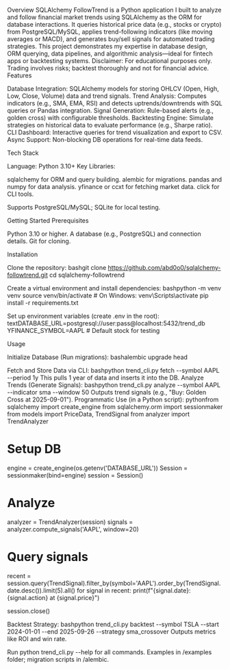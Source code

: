 Overview
SQLAlchemy FollowTrend is a Python application I built to analyze and follow financial market trends using SQLAlchemy as the ORM for database interactions. It queries historical price data (e.g., stocks or crypto) from PostgreSQL/MySQL, applies trend-following indicators (like moving averages or MACD), and generates buy/sell signals for automated trading strategies. This project demonstrates my expertise in database design, ORM querying, data pipelines, and algorithmic analysis—ideal for fintech apps or backtesting systems.
Disclaimer: For educational purposes only. Trading involves risks; backtest thoroughly and not for financial advice.
Features

Database Integration: SQLAlchemy models for storing OHLCV (Open, High, Low, Close, Volume) data and trend signals.
Trend Analysis: Computes indicators (e.g., SMA, EMA, RSI) and detects uptrends/downtrends with SQL queries or Pandas integration.
Signal Generation: Rule-based alerts (e.g., golden cross) with configurable thresholds.
Backtesting Engine: Simulate strategies on historical data to evaluate performance (e.g., Sharpe ratio).
CLI Dashboard: Interactive queries for trend visualization and export to CSV.
Async Support: Non-blocking DB operations for real-time data feeds.

Tech Stack

Language: Python 3.10+
Key Libraries:

sqlalchemy for ORM and query building.
alembic for migrations.
pandas and numpy for data analysis.
yfinance or ccxt for fetching market data.
click for CLI tools.


Supports PostgreSQL/MySQL; SQLite for local testing.

Getting Started
Prerequisites

Python 3.10 or higher.
A database (e.g., PostgreSQL) and connection details.
Git for cloning.

Installation

Clone the repository:
bashgit clone https://github.com/abd0o0/sqlalchemy-followtrend.git
cd sqlalchemy-followtrend

Create a virtual environment and install dependencies:
bashpython -m venv venv
source venv/bin/activate  # On Windows: venv\Scripts\activate
pip install -r requirements.txt

Set up environment variables (create .env in the root):
textDATABASE_URL=postgresql://user:pass@localhost:5432/trend_db
YFINANCE_SYMBOL=AAPL  # Default stock for testing


Usage

Initialize Database (Run migrations):
bashalembic upgrade head

Fetch and Store Data via CLI:
bashpython trend_cli.py fetch --symbol AAPL --period 1y
This pulls 1 year of data and inserts it into the DB.
Analyze Trends (Generate Signals):
bashpython trend_cli.py analyze --symbol AAPL --indicator sma --window 50
Outputs trend signals (e.g., "Buy: Golden Cross at 2025-09-01").
Programmatic Use (in a Python script):
pythonfrom sqlalchemy import create_engine
from sqlalchemy.orm import sessionmaker
from models import PriceData, TrendSignal
from analyzer import TrendAnalyzer

# Setup DB
engine = create_engine(os.getenv('DATABASE_URL'))
Session = sessionmaker(bind=engine)
session = Session()

# Analyze
analyzer = TrendAnalyzer(session)
signals = analyzer.compute_signals('AAPL', window=20)

# Query signals
recent = session.query(TrendSignal).filter_by(symbol='AAPL').order_by(TrendSignal.date.desc()).limit(5).all()
for signal in recent:
    print(f"{signal.date}: {signal.action} at {signal.price}")

session.close()

Backtest Strategy:
bashpython trend_cli.py backtest --symbol TSLA --start 2024-01-01 --end 2025-09-26 --strategy sma_crossover
Outputs metrics like ROI and win rate.

Run python trend_cli.py --help for all commands. Examples in /examples folder; migration scripts in /alembic.
